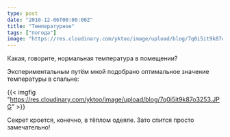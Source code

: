 ```yaml
---
type: post
date: "2010-12-06T00:00:00Z"
title: "Температурное"
tags: ["погода"]
image: "https://res.cloudinary.com/yktoo/image/upload/blog/7q0i5it9k87o3253.JPG"
---
```


Какая, говорите, нормальная температура в помещении?

Экспериментальным путём мной подобрано оптимальное значение температуры в спальне:

<!--more-->

{{< imgfig "https://res.cloudinary.com/yktoo/image/upload/blog/7q0i5it9k87o3253.JPG" >}}

Секрет кроется, конечно, в тёплом одеяле. Зато спится просто замечательно!
